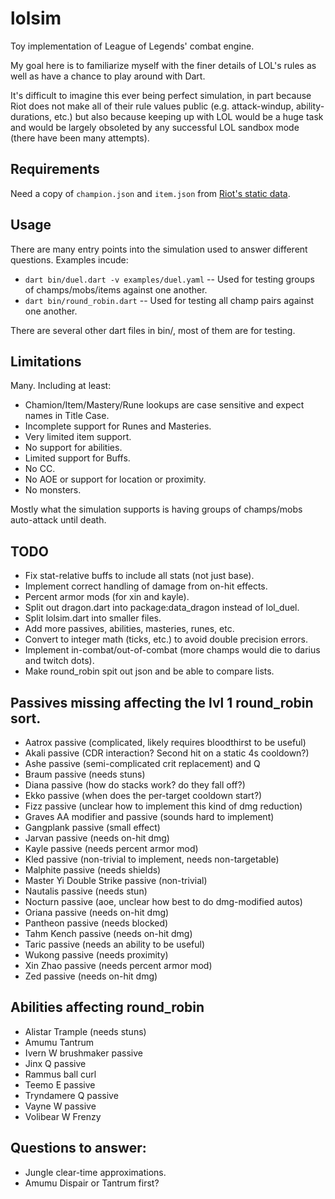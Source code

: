 # lolsim
Toy implementation of League of Legends' combat engine.

My goal here is to familiarize myself with the finer details of LOL's rules as
well as have a chance to play around with Dart.

It's difficult to imagine this ever being perfect simulation, in part because
Riot does not make all of their rule values public (e.g. attack-windup,
ability-durations, etc.) but also because keeping up with LOL would be a huge
task and would be largely obsoleted by any successful LOL sandbox mode (there
have been many attempts).

## Requirements
Need a copy of `champion.json` and `item.json` from [Riot's static data](https://developer.riotgames.com/docs/static-data).

## Usage
There are many entry points into the simulation used to answer different questions.
Examples incude:
 - `dart bin/duel.dart -v examples/duel.yaml` -- Used for testing groups of champs/mobs/items against one another.
 - `dart bin/round_robin.dart` -- Used for testing all champ pairs against one another.

There are several other dart files in bin/, most of them are for testing.

## Limitations
Many.  Including at least:
 - Chamion/Item/Mastery/Rune lookups are case sensitive and expect names in Title Case.
 - Incomplete support for Runes and Masteries.
 - Very limited item support.
 - No support for abilities.
 - Limited support for Buffs.
 - No CC.
 - No AOE or support for location or proximity.
 - No monsters.

Mostly what the simulation supports is having groups of champs/mobs auto-attack until death.

## TODO
- Fix stat-relative buffs to include all stats (not just base).
- Implement correct handling of damage from on-hit effects.
- Percent armor mods (for xin and kayle).
- Split out dragon.dart into package:data_dragon instead of lol_duel.
- Split lolsim.dart into smaller files.
- Add more passives, abilities, masteries, runes, etc.
- Convert to integer math (ticks, etc.) to avoid double precision errors.
- Implement in-combat/out-of-combat (more champs would die to darius and twitch dots).
- Make round_robin spit out json and be able to compare lists.

## Passives missing affecting the lvl 1 round_robin sort.
- Aatrox passive (complicated, likely requires bloodthirst to be useful)
- Akali passive (CDR interaction? Second hit on a static 4s cooldown?)
- Ashe passive (semi-complicated crit replacement) and Q
- Braum passive (needs stuns)
- Diana passive (how do stacks work? do they fall off?)
- Ekko passive (when does the per-target cooldown start?)
- Fizz passive (unclear how to implement this kind of dmg reduction)
- Graves AA modifier and passive (sounds hard to implement)
- Gangplank passive (small effect)
- Jarvan passive (needs on-hit dmg)
- Kayle passive (needs percent armor mod)
- Kled passive (non-trivial to implement, needs non-targetable)
- Malphite passive (needs shields)
- Master Yi Double Strike passive (non-trivial)
- Nautalis passive (needs stun)
- Nocturn passive (aoe, unclear how best to do dmg-modified autos)
- Oriana passive (needs on-hit dmg)
- Pantheon passive (needs blocked)
- Tahm Kench passive (needs on-hit dmg)
- Taric passive (needs an ability to be useful)
- Wukong passive (needs proximity)
- Xin Zhao passive (needs percent armor mod)
- Zed passive (needs on-hit dmg)

## Abilities affecting round_robin
- Alistar Trample (needs stuns)
- Amumu Tantrum
- Ivern W brushmaker passive
- Jinx Q passive
- Rammus ball curl
- Teemo E passive
- Tryndamere Q passive
- Vayne W passive
- Volibear W Frenzy

## Questions to answer:
- Jungle clear-time approximations.
- Amumu Dispair or Tantrum first?
